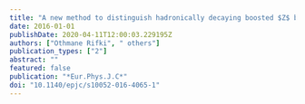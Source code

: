 ```yaml
---
title: "A new method to distinguish hadronically decaying boosted $Z$ bosons from $W$ bosons using the ATLAS detector"
date: 2016-01-01
publishDate: 2020-04-11T12:00:03.229195Z
authors: ["Othmane Rifki", " others"]
publication_types: ["2"]
abstract: ""
featured: false
publication: "*Eur.Phys.J.C*"
doi: "10.1140/epjc/s10052-016-4065-1"
---
```


